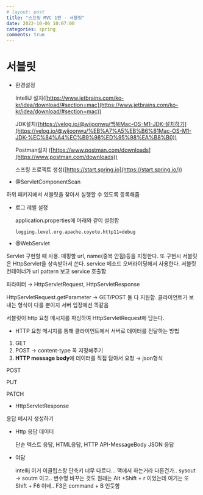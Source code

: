 ```yaml
---
# layout: post
title: "스프링 MVC 1편 - 서블릿"
date: 2022-10-06 10:07:00
categories: spring
comments: true
---
```

    


# 서블릿

-   환경설정
    
    IntelliJ 설치([](https://www.jetbrains.com/ko-kr/idea/download/#section=mac)[https://www.jetbrains.com/ko-kr/idea/download/#section=mac](https://www.jetbrains.com/ko-kr/idea/download/#section=mac))
    
    JDK설치([](https://velog.io/@wijoonwu/%EB%A7%A5%EB%B6%81Mac-OS-M1-JDK-%EC%84%A4%EC%B9%98%ED%95%98%EA%B8%B0)[https://velog.io/@wijoonwu/맥북Mac-OS-M1-JDK-설치하기](https://velog.io/@wijoonwu/%EB%A7%A5%EB%B6%81Mac-OS-M1-JDK-%EC%84%A4%EC%B9%98%ED%95%98%EA%B8%B0))
    
    Postman설치 ([](https://www.postman.com/downloads)[https://www.postman.com/downloads](https://www.postman.com/downloads))
    
    스프링 프로젝트 생성([](https://start.spring.io/)[https://start.spring.io](https://start.spring.io/))
    
-   @ServletComponentScan
    

하위 패키지에서 서블릿을 찾아서 실행할 수 있도록 등록해줌

-   로그 레벨 설정
    
    application.properties에 아래와 같이 설정함
    
    `logging.level.org.apache.coyote.http11=debug`
    
-   @WebServlet
    

Servlet 구현할 때 사용. 매핑할 url, name(중복 안됨)등을 지정한다. 또 구현시 서블릿은 HttpServlet을 상속받아서 쓴다. service 메소드 오버라이딩해서 사용한다. 서블릿 컨테이너가 url pattern 보고 service 호출함

파라미터 → HttpServletRequest, HttpServletResponse

HttpServletRequest.getParameter → GET/POST 둘 다 지원함. 클라이언트가 보내는 형식이 다를 뿐이지 서버 입장에선 똑같음

서블릿이 http 요청 메시지를 파싱하여 HttpServletRequest에 담는다.

-   HTTP 요청 메시지를 통해 클라이언트에서 서버로 데이터를 전달하는 방법

1.  GET
2.  POST → content-type 꼭 지정해주기
3.  **HTTP message body**에 데이터를 직접 담아서 요청 → json형식

POST

PUT

PATCH

-   HttpServletResponse

응답 메시지 생성하기

-   Http 응답 데이터
    
    단순 텍스트 응답, HTML응답, HTTP API-MessageBody JSON 응답
    
-   여담
    
    intellij 이거 이클립스랑 단축키 너무 다르다… 맥에서 하는거라 다른건가.. sysout → soutm 이고.. 변수명 바꾸는 것도 원래는 Alt +Shift + r 이었는데 여기는 또 Shift + F6 이네.. F3은 command + B 인듯함
